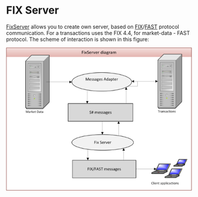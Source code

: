 # FIX Server

[FixServer](../api/StockSharp.Fix.FixServer.html) allows you to create own server, based on [FIX](https://en.wikipedia.org/wiki/Financial_Information_eXchange)\/[FAST](https://en.wikipedia.org/wiki/FAST_protocol) protocol communication. For a transactions uses the FIX 4.4, for market\-data \- FAST protocol. The scheme of interaction is shown in this figure: 

![FixServer](../images/FixServer.png)
